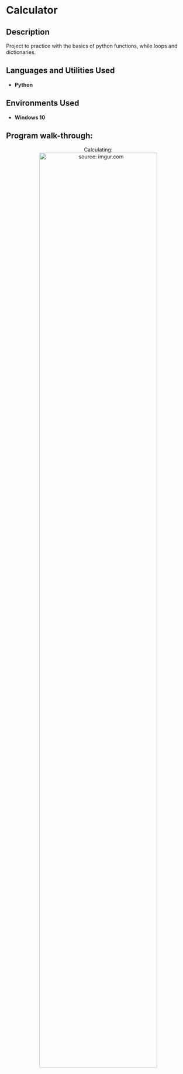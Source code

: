 <h1>Calculator</h1>

<h2>Description</h2>
Project to practice with the basics of python functions, while loops and dictionaries. 
<br />

<h2>Languages and Utilities Used</h2>

- <b>Python</b>
  
<h2>Environments Used </h2>

- <b>Windows 10</b>

<h2>Program walk-through:</h2>

<p align="center">
Calculating: <br/>
<a href="https://imgur.com/MZxXte0"><img src="https://i.imgur.com/MZxXte0.jpg" title="source: imgur.com" height="80%" width="80%"/></a>
